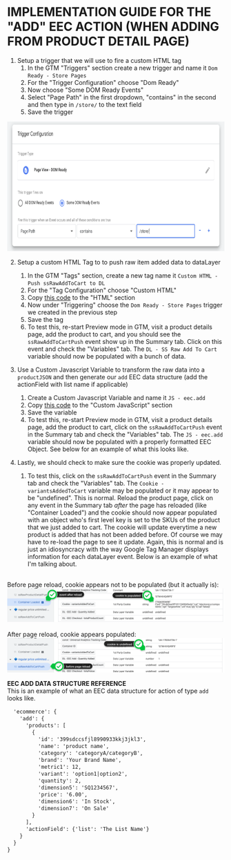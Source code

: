# IMPLEMENTATION GUIDE FOR THE "ADD" EEC ACTION (WHEN ADDING FROM PRODUCT DETAIL PAGE)

1. Setup a trigger that we will use to fire a custom HTML tag
    1. In the GTM "Triggers" section create a new trigger and name it `Dom Ready - Store Pages`
    2. For the "Trigger Configuration" choose "Dom Ready"
    3. Now choose "Some DOM Ready Events"
    4. Select "Page Path" in the first dropdown, "contains" in the second and then type in `/store/` to the text field
    5. Save the trigger

  <img src="../../img/05--Main_Implementation/add--01--Trigger--DomReady.png" height=300>


2. Setup a custom HTML Tag to to push raw item added data to dataLayer
    1. In the GTM "Tags" section, create a new tag name it `Custom HTML - Push ssRawAddToCart to DL`
    2. For the "Tag Configuration" choose "Custom HTML"
    3. Copy [this code][01_datalayer_push_code] to the "HTML" section
    4. Now under "Triggering" choose the `Dom Ready - Store Pages` trigger we created in the previous step
    5. Save the tag
    6. To test this, re-start Preview mode in GTM, visit a product details page, add the product to cart, and you should see the `ssRawAddToCartPush` event show up in the Summary tab. Click on this event and check the "Variables" tab. The `DL - SS Raw Add To Cart` variable should now be populated with a bunch of data.


3. Use a Custom Javascript Variable to transform the raw data into a `productJSON` and then generate our `add` EEC data structure (add the actionField with list name if applicable)
    1. Create a Custom Javascript Variable and name it `JS - eec.add`
    2. Copy [this code][02_eec_object_creation_code] to the "Custom JavaScript" section
    3. Save the variable
    4. To test this, re-start Preview mode in GTM, visit a product details page, add the product to cart, click on the `ssRawAddToCartPush` event in the Summary tab and check the "Variables" tab. The `JS - eec.add` variable should now be populated with a properly formatted EEC Object. See below for an example of what this looks like.


4. Lastly, we should check to make sure the cookie was properly updated.
    1. To test this, click on the `ssRawAddToCartPush` event in the Summary tab and check the "Variables" tab. The `Cookie - variantsAddedToCart` variable may be populated or it may appear to be "undefined". This is normal. Reload the product page, click on any event in the Summary tab *after* the page has reloaded (like "Container Loaded") and the cookie should now appear populated with an object who's first level key is set to the SKUs of the product that we just added to cart. The cookie will update everytime a new product is added that has not been added before.
    Of course we may have to re-load the page to see it update. Again, this is normal and is just an idiosyncracy with the way Google Tag Manager displays information for each dataLayer event. Below is an example of what I'm talking about.
<br/>
Before page reload, cookie appears not to be populated (but it actually is):<br/>
<img src="../../img/05--Main_Implementation/add--02--cookie_verification.png"><br/>
<br/>
After page reload, cookie appears populated:<br/>
<img src="../../img/05--Main_Implementation/add--03--cookie_verification2.png"><br/>


**EEC ADD DATA STRUCTURE REFERENCE**<br/>
This is an example of what an EEC data structure for action of type `add` looks like.

```{
  'ecommerce': {
    'add': {
      'products': [
        {
          'id': '399sdccsfjl8990933kkj3jkl3',
          'name': 'product name',
          'category': 'categoryA/categoryB',
          'brand': 'Your Brand Name',
          'metric1': 12,
          'variant': 'option1|option2',
          'quantity': 2,
          'dimension5': 'SQ1234567',
          'price': '6.00',
          'dimension6': 'In Stock',
          'dimension7': 'On Sale'
        }
      ],
      'actionField': {'list': 'The List Name'}
    }
  }
}
```


[01_datalayer_push_code]: ./01_gtm_rawAddToCartPush.html
[02_eec_object_creation_code]: ./02_gtm_eecAddObj.js



<!-- 
<script>
var productJSON = {
    'productId': newlyAdded.itemId,
    'productName': newlyAdded.title,
    'productCategory': variantAdded.optionValues[0].value,
    'variants':
    [{
        'sku': variantAdded.sku,
        'price': variantPrice.toFixed(2),
        'unlimited': variantAdded.unlimited,
        'qtyInStock': variantAdded.qtyInStock, // can be 0 if unlimited is true
        'onSale': variantAdded.onSale
    }]
}
</script>
 -->